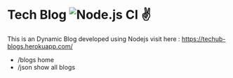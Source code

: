 # Tech Blog ![Node.js CI](https://github.com/PruthviSooni/Blog/workflows/Node.js%20CI/badge.svg?branch=master) ✌
This is an Dynamic Blog developed using Nodejs
visit here : https://techub-blogs.herokuapp.com/
 * /blogs home
 * /json show all blogs
 
